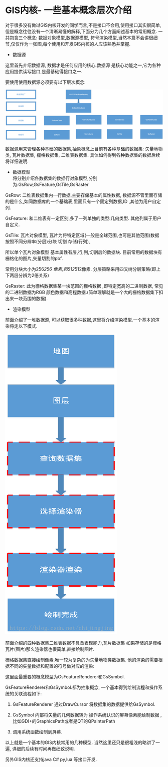 # GIS内核- 一些基本概念层次介绍 #
   对于很多没有做过GIS内核开发的同学而言,不是接口不会用,使用接口其实很简单,但是概念往往没有一个清晰易懂的解释,下面分为几个方面阐述基本的常用概念. 一共包含三个概念: 数据对象模型,数据源模型, 符号渲染模型,当然本篇不会讲很细节,仅仅作为一张图,每个使用和开发GIS内核的人应该熟悉并掌握.

- 数据源

这里首先介绍数据源, 数据才是任何应用的核心,数据源 是核心功能之一,它为各种应用提供读写接口,是最基础得接口之一.

要使用使用数据源必须要有以下层次概念:



![](a.png)

数据源用来管理各种基础的数据集,抽象概念上目前有各种基础的数据集:  矢量地物类, 瓦片数据集, 栅格数据集, 二维表数据集. 具体如何得到各种数据集的数据后续将详细说明.


- 数据模型   
将分别介绍各数据集的数据行对象模型,分别为:GsRow,GsFeature,GsTile,GsRaster

GsRow: 二维表数据集内一行数据,主要存储基本的属性数据,  数据源不管里面存储的是什么,如同数据库的一个基础表,里面只有一个固定列数据,ID ,其他为用户自定列.

GsFeature: 和二维表有一定区别,多了一列单独的类型:几何类型.  其他列属于用户自定义.

GsTile: 瓦片对象模型, 瓦片为将特定区域(一般是全球范围,也可是其他范围)数据按照不同分辨率(分层)分块 切割 存储(行列),

 所以单个瓦片对象模型 基本属性有层,行,列,切割后的数据块. 目前常用的数据块有栅格化的图片,矢量切割的pbf.

常用分块大小为256*256 像素,和512*512像素. 分层策略采用四叉树分层策略(即上下两层分辨为2倍关系)

GsRaster: 此为栅格数据集某一块范围的栅格数据 ,即特定宽高的二进制数据, 常见的二进制数据为RGB 颜色数据和高程数据.(简单理解就是一个大的栅格数据集下扣出来一块范围的数据).

- 渲染模型 


 前面介绍了一堆数据源, 可以获取很多种数据,这里将介绍渲染模型.一个基本的渲染将走以下模式. 



![](c.png)


前面介绍的四种数据集二维表数据不具备表现能力,瓦片数据集 如果存储的是栅格瓦片(图片)那么渲染器也很简单,直接绘制图片.   

栅格数据集直接绘制像素.唯一较为复杂的为矢量地物类数据集. 他的渲染的需要根据不同的矢量数据和配置的符号做对应的渲染:

这里面最重要的概念模型为GsFeatureRenderer和GsSymbol.   

GsFeatureRenderer和GsSymbol.都为抽象概念, 一个基本得到绘制流程和操作系统的关联流程如下:

1. GsFeatureRenderer 通过DrawCursor 将数据集的数据提供给GsSymbol.

2. GsSymbol 内部将矢量的几何数据转为 操作系统认识的屏幕像素能绘制数据 ,比如GDI+的GraphicsPath或者是QT的QPainterPath

3. 调用系统函数绘制到屏幕.

以上就是一个基本的GIS内核常用的几种模型. 当然这里还只是很粗浅的略讲了一遍, 详细的后续有时间再做细致说明. 

另外GIS内核还支持java C# py,lua 等接口开发.
